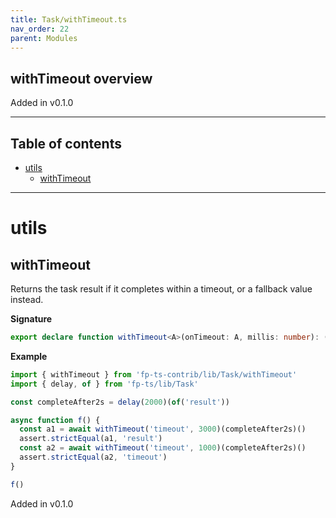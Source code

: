 ```yaml
---
title: Task/withTimeout.ts
nav_order: 22
parent: Modules
---
```


## withTimeout overview

Added in v0.1.0

---

<h2 class="text-delta">Table of contents</h2>

- [utils](#utils)
  - [withTimeout](#withtimeout)

---

# utils

## withTimeout

Returns the task result if it completes within a timeout, or a fallback value instead.

**Signature**

```ts
export declare function withTimeout<A>(onTimeout: A, millis: number): (ma: Task<A>) => Task<A>
```

**Example**

```ts
import { withTimeout } from 'fp-ts-contrib/lib/Task/withTimeout'
import { delay, of } from 'fp-ts/lib/Task'

const completeAfter2s = delay(2000)(of('result'))

async function f() {
  const a1 = await withTimeout('timeout', 3000)(completeAfter2s)()
  assert.strictEqual(a1, 'result')
  const a2 = await withTimeout('timeout', 1000)(completeAfter2s)()
  assert.strictEqual(a2, 'timeout')
}

f()
```

Added in v0.1.0

